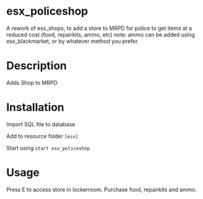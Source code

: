 # esx_policeshop
A rework of esx_shops, to add a store to MRPD for police to get items at a reduced cost (food, repairkits, ammo, etc)
note: ammo can be added using esx_blackmarket, or by whatever method you prefer.

# Description

Adds Shop to MRPD

# Installation
Import SQL file to database

Add to resource folder `[esx]`

Start using `start esx_policeshop`

# Usage

Press E to access store in lockerroom. Purchase food, repairkits and ammo.
